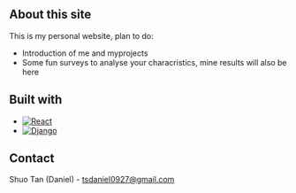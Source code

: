 ## About this site
This is my personal website, plan to do:
* Introduction of me and myprojects
* Some fun surveys to analyse your characristics, mine results will also be here

## Built with
* [![React][React.js]][React-url]
* [![Django][Django.py]][Django-url]

## Contact
Shuo Tan (Daniel) - tsdaniel0927@gmail.com



<!-- MARKDOWN LINKS & IMAGES -->
[Django.py]:https://img.shields.io/badge/-Django-092E20.svg?logo=django&style=flat
[Django-url]: https://www.djangoproject.com/

[React.js]: https://img.shields.io/badge/React-20232A?style=for-the-badge&logo=react&logoColor=61DAFB
[React-url]: https://reactjs.org/